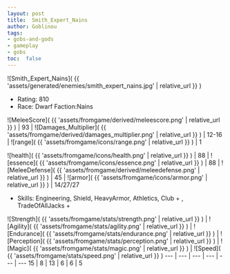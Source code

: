 ```yaml
---
layout: post
title:  Smith_Expert_Nains
author: Goblinou
tags:
- gobs-and-gods
- gameplay
- gobs
toc:  false
---
```


![Smith_Expert_Nains]( {{ 'assets/generated/enemies/smith_expert_nains.jpg' | relative_url }} )
- Rating: 810
- Race: Dwarf  Faction:Nains

![MeleeScore]( {{ 'assets/fromgame/derived/meleescore.png' | relative_url }} ) | 93 | ![Damages_Multiplier]( {{ 'assets/fromgame/derived/damages_multiplier.png' | relative_url }} ) | 12-16 | ![range]( {{ 'assets/fromgame/icons/range.png' | relative_url }} ) | 1


![health]( {{ 'assets/fromgame/icons/health.png' | relative_url }} ) | 88 | ![essence]( {{ 'assets/fromgame/icons/essence.png' | relative_url }} ) | 88 | ![MeleeDefense]( {{ 'assets/fromgame/derived/meleedefense.png' | relative_url }} ) | 45 | ![armor]( {{ 'assets/fromgame/icons/armor.png' | relative_url }} ) | 14/27/27

* Skills: Engineering, Shield, HeavyArmor, Athletics, Club + , TradeOfAllJacks + 

![Strength]( {{ 'assets/fromgame/stats/strength.png' | relative_url }} ) | ![Agility]( {{ 'assets/fromgame/stats/agility.png' | relative_url }} ) | ![Endurance]( {{ 'assets/fromgame/stats/endurance.png' | relative_url }} ) | ![Perception]( {{ 'assets/fromgame/stats/perception.png' | relative_url }} ) | ![Magic]( {{ 'assets/fromgame/stats/magic.png' | relative_url }} ) | ![Speed]( {{ 'assets/fromgame/stats/speed.png' | relative_url }} )
--- | --- | --- | --- | --- | ---
15 | 8 | 13 | 6 | 6 | 5

